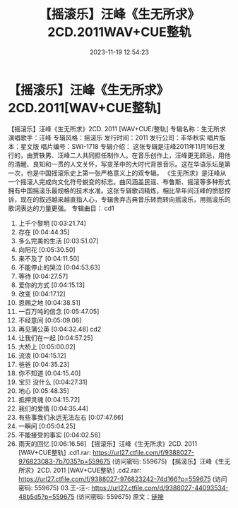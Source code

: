 ﻿---
title: 【摇滚乐】汪峰《生无所求》2CD.2011WAV+CUE整轨
date: 2023-11-19 12:54:23
categories: WAV车载音乐、镜像
tags: 华语中文
---
# 【摇滚乐】汪峰《生无所求》2CD.2011[WAV+CUE整轨]

【摇滚乐】汪峰《生无所求》2CD. 2011 [WAV+CUE/整轨]
专辑名称：生无所求
演唱歌手：汪峰
专辑风格：摇滚乐
发行时间：2011
发行公司：丰华秋实
唱片版本：星文版
唱片编号：SWI-1718
专辑介绍：
这张专辑是汪峰2011年11月16日发行的，由贾轶男、汪峰二人共同担任制作人。在音乐创作上，汪峰更无顾忌，用他的清醒、良知和一贯的人文关怀，写变革中的大时代背景音乐。这在华语乐坛是第一次，也是中国摇滚乐史上第一张严格意义上的双专辑。
《生无所求》是汪峰从一个摇滚人完成向文化符号蜕变的标志。曲风涵盖民谣、布鲁斯、摇滚等多种形式拥有中国摇滚乐最规格的技术水准。这张专辑歌词精炼，相比早年间汪峰的愤怒控诉，现在的叙述越来越直指人心，专辑舍弃古典音乐转而转向摇滚乐，用摇滚乐的歌词表达的力量更强。
专辑曲目：
cd1
01. 上千个黎明 [0:03:21.74]
02. 存在 [0:04:44.35]
03. 多么完美的生活 [0:03:51.07]
04. 向阳花 [0:05:30.50]
05. 来不及了 [0:04:11.50]
06. 不能停止的哭泣 [0:04:53.63]
07. 等待 [0:04:27.57]
08. 爱你的方式 [0:04:15.13]
09. 改变 [0:04:17.12]
10. 恩赐之地 [0:04:38.51]
11. 一百万吨的信念 [0:05:47.05]
12. 不经意间 [0:05:09.06]
13. 再见蒲公英 [0:04:32.48]
cd2
01. 让我们在一起 [0:04:57.25]
02. 大桥上 [0:05:00.02]
03. 流浪 [0:04:15.12]
04. 爸爸 [0:04:35.23]
05. 你不知道 [0:04:15.40]
06. 宝贝 没什么 [0:04:27.31]
07. 地心 [0:05:48.35]
08. 抵押灵魂 [0:04:15.72]
09. 我们的爱情 [0:04:35.44]
10. 有些事我们永远无法左右 [0:07:47.66]
11. 一瞬间 [0:05:04.25]
12. 不能接受的事实 [0:04:02.56]
13. 雨天的回忆 [0:06:16.56]
【摇滚乐】汪峰《生无所求》2CD. 2011 [WAV+CUE整轨] .cd1.rar: https://url27.ctfile.com/f/9388027-976823083-7b7035?p=559675
(访问密码: 559675)
【摇滚乐】汪峰《生无所求》2CD. 2011 [WAV+CUE整轨] .cd2.rar: https://url27.ctfile.com/f/9388027-976823242-74d166?p=559675
(访问密码: 559675)
03.王-汪-: https://url27.ctfile.com/d/9388027-44093534-48b5d5?p=559675
(访问密码: 559675)
原文：[链接](https://blog.sina.com.cn/s/blog_1647c7e76010313sd.html)